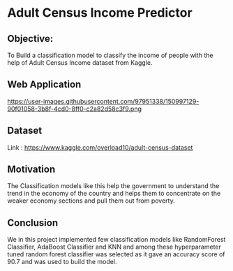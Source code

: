 # Adult Census Income Predictor

## Objective:

To Build a classification model to classify the income of people with the help of Adult Census Income dataset from Kaggle.


## Web Application 
 https://user-images.githubusercontent.com/97951338/150997129-90f01058-3b8f-4cd0-8ff0-c2a82d58c3f9.png


## Dataset
 Link : https://www.kaggle.com/overload10/adult-census-dataset
 
 
 ## Motivation
   The Classification models like this help the government to understand the trend in the economy of the country and helps them to concentrate on the weaker economy sections and pull them out from poverty.


 ## Conclusion
  We in this project implemented few classification models like RandomForest Classifier, AdaBoost Classifier and KNN and among these hyperparameter tuned random forest classifier was selected as it gave an accuracy score of 90.7 and was used to build the model.
 
 
